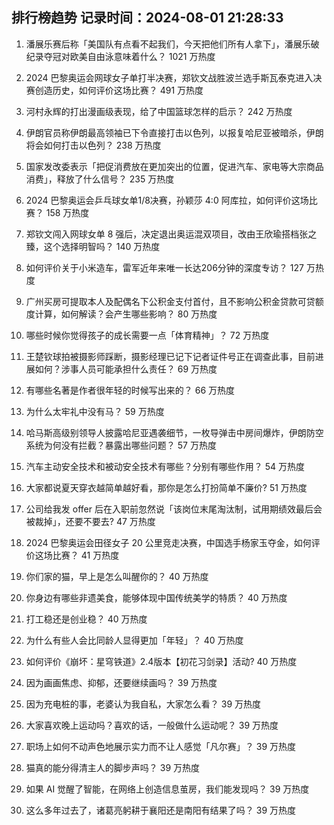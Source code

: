 
## 排行榜趋势 记录时间：2024-08-01 21:28:33
  
  1. 潘展乐赛后称「美国队有点看不起我们，今天把他们所有人拿下」，潘展乐破纪录夺冠对欧美自由泳意味着什么？ 1021 万热度
    
  2. 2024 巴黎奥运会网球女子单打半决赛，郑钦文战胜波兰选手斯瓦泰克进入决赛创造历史，如何评价这场比赛？ 491 万热度
    
  3. 河村永辉的打出漫画级表现，给了中国篮球怎样的启示？ 242 万热度
    
  4. 伊朗官员称伊朗最高领袖已下令直接打击以色列，以报复哈尼亚被暗杀，伊朗将会如何打击以色列？ 238 万热度
    
  5. 国家发改委表示「把促消费放在更加突出的位置，促进汽车、家电等大宗商品消费」，释放了什么信号？ 235 万热度
    
  6. 2024 巴黎奥运会乒乓球女单1/8决赛，孙颖莎 4:0 阿库拉，如何评价这场比赛？ 158 万热度
    
  7. 郑钦文闯入网球女单 8 强后，决定退出奥运混双项目，改由王欣瑜搭档张之臻，这个选择明智吗？ 140 万热度
    
  8. 如何评价关于小米造车，雷军近年来唯一长达206分钟的深度专访？ 127 万热度
    
  9. 广州买房可提取本人及配偶名下公积金支付首付，且不影响公积金贷款可贷额度计算，如何解读？会产生哪些影响？ 80 万热度
    
  10. 哪些时候你觉得孩子的成长需要一点「体育精神」？ 72 万热度
    
  11. 王楚钦球拍被摄影师踩断，摄影经理已记下记者证件号正在调查此事，目前进展如何？涉事人员可能承担什么责任？ 69 万热度
    
  12. 有哪些名著是作者很年轻的时候写出来的？ 66 万热度
    
  13. 为什么太牢礼中没有马？ 59 万热度
    
  14. 哈马斯高级别领导人披露哈尼亚遇袭细节，一枚导弹击中房间爆炸，伊朗防空系统为何没有拦截？暴露出哪些问题？ 57 万热度
    
  15. 汽车主动安全技术和被动安全技术有哪些？分别有哪些作用？ 54 万热度
    
  16. 大家都说夏天穿衣越简单越好看，那你是怎么打扮简单不廉价? 51 万热度
    
  17. 公司给我发 offer 后在入职前忽然说「该岗位末尾淘汰制，试用期绩效最后会被裁掉」，还要不要去? 47 万热度
    
  18. 2024 巴黎奥运会田径女子 20 公里竞走决赛，中国选手杨家玉夺金，如何评价这场比赛？ 41 万热度
    
  19. 你们家的猫，早上是怎么叫醒你的？ 40 万热度
    
  20. 你身边有哪些非遗美食，能够体现中国传统美学的特质？ 40 万热度
    
  21. 打工稳还是创业稳？ 40 万热度
    
  22. 为什么有些人会比同龄人显得更加「年轻」？ 40 万热度
    
  23. 如何评价《崩坏：星穹铁道》2.4版本【初花习剑录】活动? 40 万热度
    
  24. 因为画画焦虑、抑郁，还要继续画吗？ 39 万热度
    
  25. 因为充电桩的事，老婆认为我自私，大家怎么看？ 39 万热度
    
  26. 大家喜欢晚上运动吗？喜欢的话，一般做什么运动呢？ 39 万热度
    
  27. 职场上如何不动声色地展示实力而不让人感觉「凡尔赛」？ 39 万热度
    
  28. 猫真的能分得清主人的脚步声吗？ 39 万热度
    
  29. 如果 AI 觉醒了智能，在网络上创造信息茧房，我们能发现吗？ 39 万热度
    
  30. 这么多年过去了，诸葛亮躬耕于襄阳还是南阳有结果了吗？ 39 万热度
    
